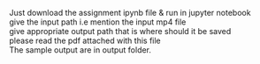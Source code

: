 Just download the assignment ipynb file & run in jupyter notebook<br>
give the input path i.e mention the input mp4 file<br>
give appropriate output path that is where should it be saved<br>
please read the pdf attached with this file<br>
The sample output are in output folder.
